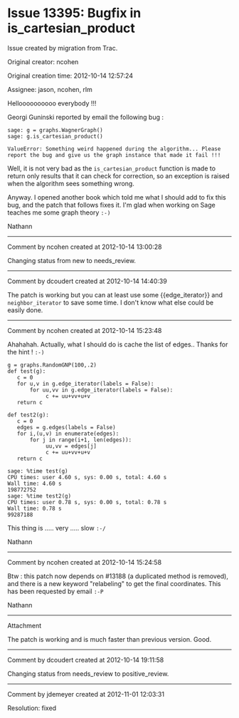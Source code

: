 # Issue 13395: Bugfix in is_cartesian_product

Issue created by migration from Trac.

Original creator: ncohen

Original creation time: 2012-10-14 12:57:24

Assignee: jason, ncohen, rlm

Helloooooooooo everybody !!!

Georgi Guninski reported by email the following bug :


```
sage: g = graphs.WagnerGraph()
sage: g.is_cartesian_product()

ValueError: Something weird happened during the algorithm... Please report the bug and give us the graph instance that made it fail !!!
```


Well, it is not very bad as the ``is_cartesian_product`` function is made to return only results that it can check for correction, so an exception is raised when the algorithm sees something wrong.

Anyway. I opened another book which told me what I should add to fix this bug, and the patch that follows fixes it. I'm glad when working on Sage teaches me some graph theory `:-)`

Nathann


---

Comment by ncohen created at 2012-10-14 13:00:28

Changing status from new to needs_review.


---

Comment by dcoudert created at 2012-10-14 14:40:39

The patch is working but you can at least use some {{edge_iterator}} and `neighbor_iterator` to save some time. I don't know what else could be easily done.


---

Comment by ncohen created at 2012-10-14 15:23:48

Ahahahah. Actually, what I should do is cache the list of edges.. Thanks for the hint ! `:-)`


```
g = graphs.RandomGNP(100,.2)
def test(g):
   c = 0
   for u,v in g.edge_iterator(labels = False):
       for uu,vv in g.edge_iterator(labels = False):       
            c += uu+vv+u+v
   return c

def test2(g):
   c = 0
   edges = g.edges(labels = False)
   for i,(u,v) in enumerate(edges):
       for j in range(i+1, len(edges)):
            uu,vv = edges[j]
            c += uu+vv+u+v
   return c

sage: %time test(g)
CPU times: user 4.60 s, sys: 0.00 s, total: 4.60 s
Wall time: 4.60 s
198772752
sage: %time test2(g)
CPU times: user 0.78 s, sys: 0.00 s, total: 0.78 s
Wall time: 0.78 s
99287188
```


This thing is ..... very ..... slow `:-/`

Nathann


---

Comment by ncohen created at 2012-10-14 15:24:58

Btw : this patch now depends on #13188 (a duplicated method is removed), and there is a new keyword "relabeling" to get the final coordinates. This has been requested by email `:-P`

Nathann


---

Attachment

The patch is working and is much faster than previous version.
Good.


---

Comment by dcoudert created at 2012-10-14 19:11:58

Changing status from needs_review to positive_review.


---

Comment by jdemeyer created at 2012-11-01 12:03:31

Resolution: fixed
